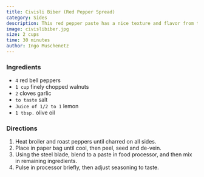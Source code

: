 ```yaml
---
title: Civisli Biber (Red Pepper Spread)
category: Sides
description: This red pepper paste has a nice texture and flavor from the addition of walnuts. Serve it with pita chips, crackers, or as a spread on sandwiches.
image: civislibiber.jpg
size: 2 cups
time: 30 minutes
author: Ingo Muschenetz
---
```


### Ingredients

* `4` red bell peppers
* `1 cup` finely chopped walnuts
* `2` cloves garlic
* `to taste` salt
* `Juice of 1/2 to 1` lemon
* `1 tbsp.` olive oil

### Directions

1. Heat broiler and roast peppers until charred on all sides. 
2. Place in paper bag until cool, then peel, seed and de-vein. 
3. Using the steel blade, blend to a paste in food processor, and then mix in remaining ingredients. 
4. Pulse in processor briefly, then adjust seasoning to taste.